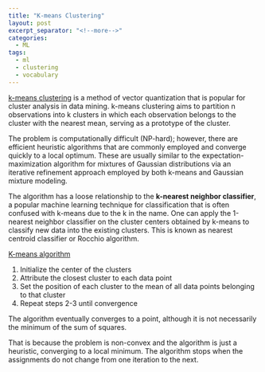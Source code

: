 ```yaml
---
title: "K-means Clustering"
layout: post
excerpt_separator: "<!--more-->"
categories:
  - ML
tags:
  - ml
  - clustering
  - vocabulary
---
```


[k-means clustering](https://en.wikipedia.org/wiki/K-means_clustering) is a method of vector quantization that is popular for cluster analysis in data mining. k-means clustering aims to partition n observations into k clusters in which each observation belongs to the cluster with the nearest mean, serving as a prototype of the cluster. 

<!--more-->

The problem is computationally difficult (NP-hard); however, there are efficient heuristic 
algorithms that are commonly employed and converge quickly to a local optimum. 
These are usually similar to the expectation-maximization algorithm for mixtures of 
Gaussian distributions via an iterative refinement approach employed by both k-means
and Gaussian mixture modeling. 

The algorithm has a loose relationship to the **k-nearest neighbor classifier**, 
a popular machine learning technique for classification that is often confused with k-means due to the 
k in the name. One can apply the 1-nearest neighbor classifier on the cluster centers 
obtained by k-means to classify new data into the existing clusters. 
This is known as nearest centroid classifier or Rocchio algorithm.

[K-means algorithm](http://www.onmyphd.com/?p=k-means.clustering)

1. Initialize the center of the clusters
2. Attribute the closest cluster to each data point	
3. Set the position of each cluster to the mean of all data points belonging to that cluster
4. Repeat steps 2-3 until convergence

The algorithm eventually converges to a point, although it is not necessarily the minimum of the sum of squares. 

That is because the problem is non-convex and the algorithm is just a heuristic, converging to a local minimum. The algorithm stops when the assignments do not change from one iteration to the next.
